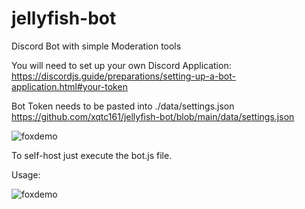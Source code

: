# jellyfish-bot
 Discord Bot with simple Moderation tools
 
 You will need to set up your own Discord Application: https://discordjs.guide/preparations/setting-up-a-bot-application.html#your-token
 
 Bot Token needs to be pasted into ./data/settings.json https://github.com/xqtc161/jellyfish-bot/blob/main/data/settings.json
  
 ![foxdemo](https://i.imgur.com/UkW7wDL.png)

 To self-host just execute the bot.js file.
 
 Usage:

 ![foxdemo](https://i.imgur.com/X8EKeDO.png)
  
